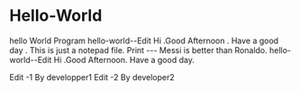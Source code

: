 # Hello-World
hello World Program
hello-world--Edit
Hi .Good Afternoon . Have a good day .
This is just a notepad file. 
Print --- Messi is better than Ronaldo.
hello-world--Edit
Hi .Good Afternoon. Have a good day.

Edit -1 By developper1
Edit -2 By developer2
